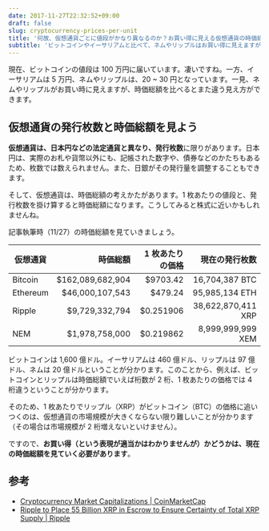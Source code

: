 ```yaml
---
date: 2017-11-27T22:32:52+09:00
draft: false
slug: cryptocurrency-prices-per-unit
title: '何故、仮想通貨ごとに値段がかなり異なるのか？お買い得に見える仮想通貨の時価総額を見てみよう'
subtitle: 'ビットコインやイーサリアムと比べて、ネムやリップルはお買い得に見えますが、時価総額を比べるとまた違う見え方ができます。'
---
```


現在、ビットコインの値段は 100 万円に届いています。凄いですね。一方、イーサリアムは 5 万円、ネムやリップルは、20 ~ 30 円となっています。一見、ネムやリップルがお買い時に見えますが、時価総額を比べるとまた違う見え方ができます。

## 仮想通貨の発行枚数と時価総額を見よう

**仮想通貨は、日本円などの法定通貨と異なり、発行枚数**に限りがあります。日本円は、実際のお札や貨幣以外にも、記帳された数字や、債券などのかたちもあるため、枚数では数えられません。また、日銀がその発行量を調整することもできます。

そして、仮想通貨は、時価総額の考えかたがあります。1 枚あたりの値段と、発行枚数を掛け算すると時価総額になります。こうしてみると株式に近いかもしれませんね。

記事執筆時（11/27）の時価総額を見ていきましょう。

| 仮想通貨 | 時価総額 | 1 枚あたりの価格 | 現在の発行枚数 |
| ----- | ----: | ----: | ----: |
| Bitcoin | $162,089,682,904 | $9703.42 | 16,704,387 BTC |
| Ethereum | $46,000,107,543 | $479.24 | 95,985,134 ETH |
| Ripple | $9,729,332,794 | $0.251906 | 38,622,870,411 XRP |
| NEM | $1,978,758,000 | $0.219862 | 8,999,999,999 XEM |

ビットコインは 1,600 億ドル。イーサリアムは 460 億ドル、リップルは 97 億ドル、ネムは 20 億ドルということが分かります。このことから、例えば、ビットコインとリップルは時価総額でいえば桁数が 2 桁、1 枚あたりの価格では 4 桁違うということが分かります。

そのため、1 枚あたりでリップル（XRP）がビットコイン（BTC）の価格に追いつくのは、仮想通貨の市場規模が大きくならない限り難しいことが分かります（その場合は市場規模が 2 桁増えないといけません）。

ですので、**お買い得（という表現が適当かはわかりませんが）かどうかは、現在の時価総額を見ていく必要があります**。

## 参考

- [Cryptocurrency Market Capitalizations | CoinMarketCap](https://coinmarketcap.com/)
- [Ripple to Place 55 Billion XRP in Escrow to Ensure Certainty of Total XRP Supply | Ripple](https://ripple.com/jp/insights/ripple-to-place-55-billion-xrp-in-escrow-to-ensure-certainty-into-total-xrp-supply/)
